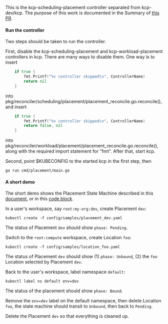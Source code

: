 This is the kcp-scheduling-placement controller separated from kcp-dev/kcp.
The purpose of this work is documented in the Summary of [this PR](https://github.com/kcp-dev/edge-mc/pull/58).

#### Run the controller
Two steps should be taken to run the controller.

First, disable the kcp-scheduling-placement and kcp-workload-placement controllers in kcp.
There are many ways to disable them. One way is to insert
```go
	if true {
		fmt.Printf("%v controller skipped\n", ControllerName)
		return nil
	}
```
into pkg/reconciler/scheduling/placement/placement_reconcile.go.reconcile(),
and insert
```go
	if true {
		fmt.Printf("%v controller skipped\n", ControllerName)
		return false, nil
	}
```
into pkg/reconciler/workload/placement/placement_reconcile.go.reconcile(),
along with the required import statement for "fmt".
After that, start kcp.

Second, point $KUBECONFIG to the started kcp in the first step, then
```console
go run cmd/placement/main.go
```

#### A short demo
The short demo shows the Placement State Machine described in this [document](https://docs.google.com/document/d/1AzyjuyjNIDVAXEGHslaggltIQ9Cs8pLCzc9Ma_RBmuM/edit#heading=h.vmt32rdidje6), or in this [code block](https://github.com/kcp-dev/kcp/blob/fb4d4a42373ea4da001b8c88396eabaf6f825be1/pkg/apis/scheduling/v1alpha1/types_placement.go#L123-L134).

In a user's workspace, say `root:my-org:dev`, create Placement `dev`:
```console
kubectl create -f config/samples/placement_dev.yaml
```
The status of Placement `dev` should show `phase: Pending`.

Switch to the `root:compute` workspace, create Location `foo`:
```console
kubectl create -f config/samples/location_foo.yaml
```
The status of Placement `dev` should show (1) `phase: Unbound`, (2) the `foo` Location selected by Placement `dev`.

Back to the user's workspace, label namespace `default`:
```
kubectl label ns default env=dev
```
The status of the placement should show `phase: Bound`.

Remove the `env=dev` label on the default namespace, then delete Location `foo`, the state machine should transit to `Unbound`, then back to `Pending`.

Delete the Placement `dev` so that everything is cleaned up.
